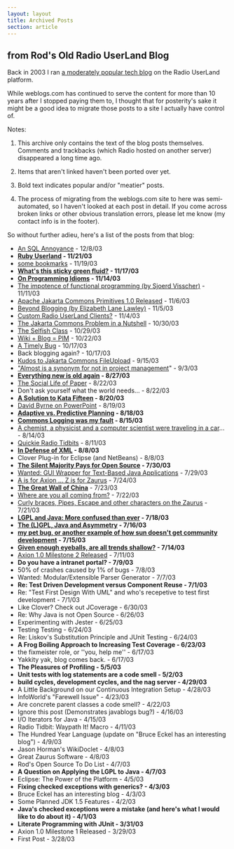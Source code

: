 ```yaml
---
layout: layout
title: Archived Posts
section: article
---
```


## from Rod's Old Radio UserLand Blog

Back in 2003 I ran [a moderately popular tech blog](http://radio.weblogs.com/0122027/) on the Radio UserLand platform.

While weblogs.com has continued to serve the content for more than 10 years after I stopped paying them to, I thought that for posterity's sake it might be a good idea to migrate those posts to a site I actually have control of.

Notes:

1. This archive only contains the text of the blog posts themselves.  Comments and trackbacks (which Radio hosted on another server) disappeared a long time ago.

2. Items that aren't linked haven't been ported over yet.

3. Bold text indicates popular and/or "meatier" posts.

4. The process of migrating from the weblogs.com site to here was semi-automated, so I haven't looked at each post in detail.  If you come across broken links or other obvious translation errors, please let me know (my contact info is in the footer).

So without further adieu, here's a list of the posts from that blog:

 * [An SQL Annoyance](/article/radio-blog/2003-12-an-sql-annoyance.html) - 12/8/03
 * **[Ruby Userland](/article/radio-blog/2003-11-ruby-userland.html) - 11/21/03**
 * [some bookmarks](/article/radio-blog/2003-11-some-bookmarks.html) - 11/19/03
 * **[What's this sticky green fluid?](/article/radio-blog/2003-11-sticky-green-fluid.html) - 11/17/03**
 * **[On Programming Idioms](/article/radio-blog/2003-11-on-programming-idioms.html) - 11/14/03**
 * [The impotence of functional programming (by Sjoerd Visscher)](/article/radio-blog/2003-11-impotence-of-functional-programming.html) - 11/11/03
 * [Apache Jakarta Commons Primitives 1.0 Released](/article/radio-blog/2003-11-apache-jakarta-commons-primitives-1.0.html) - 11/6/03
 * [Beyond Blogging (by Elizabeth Lane Lawley)](/article/radio-blog/2003-11-beyond-blogging.html) - 11/5/03
 * [Custom Radio UserLand Clients?](/article/radio-blog/2003-11-custom-radio-userland-clients.html) - 11/4/03
 * [The Jakarta Commons Problem in a Nutshell](/article/radio-blog/2003-10-jakarta-commons-problem-in-a-nutshell.html) - 10/30/03
 * [The Selfish Class](/article/radio-blog/2003-10-the-selfish-class.html) - 10/29/03
 * [Wiki + Blog = PIM](/article/radio-blog/2003-10-wiki-plus-blog-equals-pim.html) - 10/22/03
 * [A Timely Bug](/article/radio-blog/2003-10-a-timely-bug.html) - 10/17/03
 * Back blogging again? - 10/17/03
 * [Kudos to Jakarta Commons FileUpload](/article/radio-blog/2003-09-kudos-to-jakarta-commons-fileupload.html) - 9/15/03
 * ["Almost is a synonym for not in project management](/article/radio-blog/2003-09-almost-is-a-synoymn-for-not.html)" - 9/3/03
 * **[Everything new is old again](/article/radio-blog/2003-08-everything-new-is-old-again.html) - 8/27/03**
 * [The Social Life of Paper](/article/radio-blog/2003-08-the-social-life-of-paper.html) - 8/22/03
 * Don't ask yourself what the world needs... - 8/22/03
 * **[A Solution to Kata Fifteen](/article/radio-blog/2003-08-solution-to-kata-15.html) - 8/20/03**
 * [David Byrne on PowerPoint](/article/radio-blog/2003-08-david-byrne-on-powerpoint.html) - 8/19/03
 * **[Adaptive vs. Predictive Planning](/article/radio-blog/2003-08-adaptive-vs-predictive-planning.html) - 8/18/03**
 * **[Commons Logging was my fault](/article/radio-blog/2003-08-commons-logging-was-my-fault.html) - 8/15/03**
 * [A chemist, a physicist and a computer scientist were traveling in a car](/article/radio-blog/2003-08-demo-joke.html)... - 8/14/03
 * [Quickie Radio Tidbits](/article/radio-blog/2003-08-quickie-radio-tidbits.html) - 8/11/03
 * **[In Defense of XML](/article/radio-blog/2003-08-in-defense-of-xml.html) - 8/8/03**
 * Clover Plug-in for Eclipse (and NetBeans) - 8/8/03
 * **[The Silent Majority Pays for Open Source](/article/radio-blog/2003-07-the-silent-majority-pays-for-open-source.html) - 7/30/03**
 * [Wanted: GUI Wrapper for Text-Based Java Applications](/article/radio-blog/2003-07-wanted-gui-wrapper-for-text-based-java-apps.html) - 7/29/03
 * [A is for Axion ... Z is for Zaurus](/article/radio-blog/2003-07-wanted-gui-wrapper-for-text-based-java-apps.html) - 7/24/03
 * **[The Great Wall of China](/article/radio-blog/2003-07-the-great-wall-of-china.html)** - 7/23/03
 * [Where are you all coming from?](/article/radio-blog/2003-07-where-are-you-coming-from.html) - 7/22/03
 * [Curly braces, Pipes, Escape and other characters on the Zaurus](/article/radio-blog/2003-07-curly-braces-and-other-chars-on-the-zaurus.html) - 7/21/03
 * **[LGPL and Java: More confused than ever](/article/radio-blog/2003-07-lgpl-and-java-more-confused-than-ever.html) - 7/18/03**
 * **[The (L)GPL, Java and Asymmetry](/article/radio-blog/2003-07-gpl-java-asymmetry.html) - 7/16/03**
 * **[my pet bug, or another example of how sun doesn't get community development](/article/radio-blog/2003-07-my-pet-bug-or-sun-doesnt-get-community-development.html) - 7/15/03**
 * **[Given enough eyeballs, are all trends shallow?](/article/radio-blog/2003-07-given-enough-eyeballs-are-all-trends-shallow.html) - 7/14/03**
 * [Axion 1.0 Milestone 2 Released](/article/radio-blog/2003-07-axion-1.0m2-released.html) - 7/11/03
 * **Do you have a intranet portal? - 7/9/03**
 * 50% of crashes caused by 1% of bugs - 7/8/03
 * Wanted: Modular/Extensible Parser Generator - 7/7/03
 * **Re: Test Driven Development versus Component Reuse - 7/1/03**
 * Re: "Test First Design With UML" and who's recepetive to test first development - 7/1/03
 * Like Clover? Check out JCoverage - 6/30/03
 * Re: Why Java is not Open Source - 6/26/03
 * Experimenting with Jester - 6/25/03
 * Testing Testing - 6/24/03
 * Re: Liskov's Substitution Principle and JUnit Testing - 6/24/03
 * **A Frog Boiling Approach to Increasing Test Coverage - 6/23/03**
 * the fixmeister role, or ''you, help me'' - 6/17/03
 * Yakkity yak, blog comes back. - 6/17/03
 * **The Pleasures of Profiling - 5/5/03**
 * **Unit tests with log statements are a code smell - 5/2/03**
 * **build cycles, development cycles, and the nag server - 4/29/03**
 * A Little Background on our Continuous Integration Setup - 4/28/03
 * InfoWorld's "Farewell Issue" - 4/23/03
 * Are concrete parent classes a code smell? - 4/22/03
 * Ignore this post (Demonstrates javablogs bug?) - 4/16/03
 * I/O Iterators for Java - 4/15/03
 * Radio Tidbit: Waypath It! Macro - 4/11/03
 * The Hundred Year Language (update on "Bruce Eckel has an interesting blog") - 4/9/03
 * Jason Horman's WikiDoclet - 4/8/03
 * Great Zaurus Software - 4/8/03
 * Rod's Open Source To Do List - 4/7/03
 * **A Question on Applying the LGPL to Java - 4/7/03**
 * Eclipse: The Power of the Platform - 4/5/03
 * **Fixing checked exceptions with generics? - 4/3/03**
 * Bruce Eckel has an interesting blog - 4/3/03
 * Some Planned JDK 1.5 Features - 4/2/03
 * **Java's checked exceptions were a mistake (and here's what I would like to do about it) - 4/1/03**
 * **Literate Programming with JUnit - 3/31/03**
 * Axion 1.0 Milestone 1 Released - 3/29/03
 * First Post - 3/28/03
